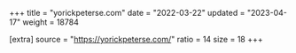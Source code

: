 +++
title = "yorickpeterse.com"
date = "2022-03-22"
updated = "2023-04-17"
weight = 18784

[extra]
source = "https://yorickpeterse.com/"
ratio = 14
size = 18
+++

